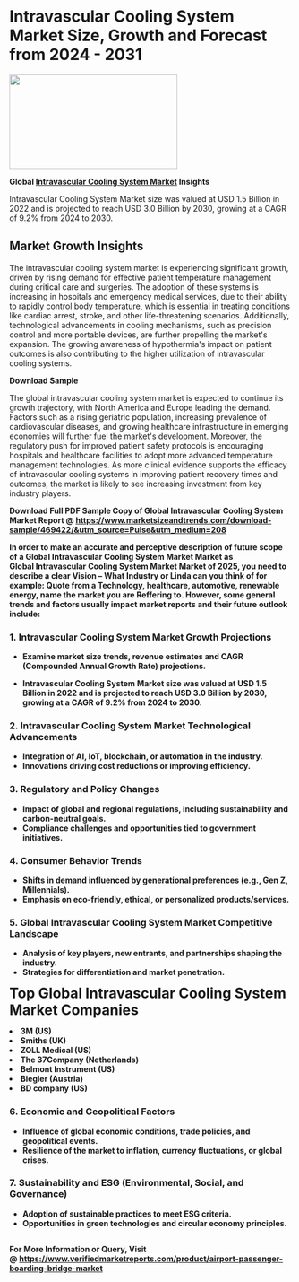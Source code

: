 <H1>Intravascular Cooling System Market Size, Growth and Forecast from 2024 - 2031</H1><img class="aligncenter size-medium wp-image-584254" src="https://thirdeyenews.in/wp-content/uploads/2024/09/Global-Market-Research-300x168.jpeg" alt="" width="300" height="168" /><p><strong>Global&nbsp;<a href="https://www.marketsizeandtrends.com/download-sample/469422/&amp;utm_source=Pulse&amp;utm_medium=208">Intravascular Cooling System Market</a> Insights</strong></p><p>Intravascular Cooling System Market size was valued at USD 1.5 Billion in 2022 and is projected to reach USD 3.0 Billion by 2030, growing at a CAGR of 9.2% from 2024 to 2030.</p><p><h2>Market Growth Insights</h2> <p>The intravascular cooling system market is experiencing significant growth, driven by rising demand for effective patient temperature management during critical care and surgeries. The adoption of these systems is increasing in hospitals and emergency medical services, due to their ability to rapidly control body temperature, which is essential in treating conditions like cardiac arrest, stroke, and other life-threatening scenarios. Additionally, technological advancements in cooling mechanisms, such as precision control and more portable devices, are further propelling the market's expansion. The growing awareness of hypothermia's impact on patient outcomes is also contributing to the higher utilization of intravascular cooling systems.</p> <p><strong>Download Sample</strong></p> <p>The global intravascular cooling system market is expected to continue its growth trajectory, with North America and Europe leading the demand. Factors such as a rising geriatric population, increasing prevalence of cardiovascular diseases, and growing healthcare infrastructure in emerging economies will further fuel the market's development. Moreover, the regulatory push for improved patient safety protocols is encouraging hospitals and healthcare facilities to adopt more advanced temperature management technologies. As more clinical evidence supports the efficacy of intravascular cooling systems in improving patient recovery times and outcomes, the market is likely to see increasing investment from key industry players.</p> <p><strong></p><p><span class=""><strong>Download Full PDF Sample Copy of Global Intravascular Cooling System Market Report</strong> @ <a href="https://www.marketsizeandtrends.com/download-sample/469422/&amp;utm_source=Pulse&amp;utm_medium=208" target="_blank">https://www.marketsizeandtrends.com/download-sample/469422/&amp;utm_source=Pulse&amp;utm_medium=208</a></span></p><p>In order to make an accurate and perceptive description of future scope of a Global&nbsp;Intravascular Cooling System Market Market as Global&nbsp;Intravascular Cooling System Market Market of 2025, you need to describe a clear Vision &ndash; What Industry or Linda can you think of for example: Quote from a Technology, healthcare, automotive, renewable energy, name the market you are Reffering to. However, some general trends and factors usually impact market reports and their future outlook include:</p><h3>1.&nbsp;<strong>Intravascular Cooling System Market Growth Projections</strong></h3><ul><li>Examine market size trends, revenue estimates and CAGR (Compounded Annual Growth Rate) projections.</li><li><p>Intravascular Cooling System Market size was valued at USD 1.5 Billion in 2022 and is projected to reach USD 3.0 Billion by 2030, growing at a CAGR of 9.2% from 2024 to 2030.</p></li></ul><h3>2.&nbsp;<strong>Intravascular Cooling System Market Technological Advancements</strong></h3><ul><li>Integration of AI, IoT, blockchain, or automation in the industry.</li><li>Innovations driving cost reductions or improving efficiency.</li></ul><h3>3.&nbsp;<strong>Regulatory and Policy Changes</strong></h3><ul><li>Impact of global and regional regulations, including sustainability and carbon-neutral goals.</li><li>Compliance challenges and opportunities tied to government initiatives.</li></ul><h3>4.&nbsp;<strong>Consumer Behavior Trends</strong></h3><ul><li>Shifts in demand influenced by generational preferences (e.g., Gen Z, Millennials).</li><li>Emphasis on eco-friendly, ethical, or personalized products/services.</li></ul><h3>5.&nbsp;<strong>Global Intravascular Cooling System Market Competitive Landscape</strong></h3><ul><li>Analysis of key players, new entrants, and partnerships shaping the industry.</li><li>Strategies for differentiation and market penetration.</li></ul><p data-pm-slice="1 1 []"><span style="color: inherit; font-family: inherit; font-size: 25px;">Top Global Intravascular Cooling System Market Companies</span></p><div class="" data-test-id=""><p><li>3M (US)</li><li> Smiths (UK)</li><li> ZOLL Medical (US)</li><li> The 37Company (Netherlands)</li><li> Belmont Instrument (US)</li><li> Biegler (Austria)</li><li> BD company (US)</li></p></div><h3>6.&nbsp;<strong>Economic and Geopolitical Factors</strong></h3><ul><li>Influence of global economic conditions, trade policies, and geopolitical events.</li><li>Resilience of the market to inflation, currency fluctuations, or global crises.</li></ul><h3>7.&nbsp;<strong>Sustainability and ESG (Environmental, Social, and Governance)</strong></h3><ul><li>Adoption of sustainable practices to meet ESG criteria.</li><li>Opportunities in green technologies and circular economy principles.</li></ul><h2><strong style="font-size: 14px;">For More Information or Query, Visit @&nbsp;</strong><a style="background-color: #ffffff; font-size: 14px;" href="https://www.marketsizeandtrends.com/report/intravascular-cooling-system-market/" target="_blank">https://www.verifiedmarketreports.com/product/airport-passenger-boarding-bridge-market</a></h2>

